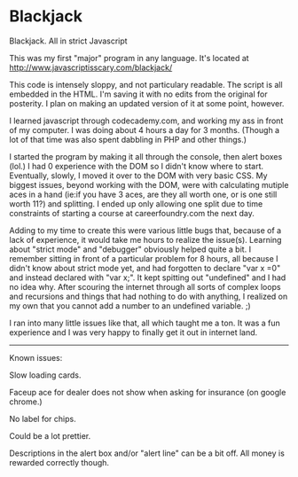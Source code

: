 # Blackjack
Blackjack. All in strict Javascript

This was my first "major" program in any language. It's located at http://www.javascriptisscary.com/blackjack/

This code is intensely sloppy, and not particulary readable. The script is all embedded in the HTML. I'm saving it with
no edits from the original for posterity. I plan on making an updated version of it at some point, however.

I learned javascript through codecademy.com, and working my ass in front of my computer. I was doing about 4 hours a day 
for 3 months. (Though a lot of that time was also spent dabbling in PHP and other things.)

I started the program by making it all through the console, then alert boxes (lol.) I had 0 experience with the DOM so I 
didn't know where to start. Eventually, slowly, I moved it over to the DOM with very basic CSS. My biggest issues, 
beyond working with the DOM, were with calculating mutiple aces in a hand (ie:if you have 3 aces, are they all worth 
one, or is one still worth 11?) and splitting. I ended up only allowing one split due to time constraints of starting 
a course at careerfoundry.com the next day. 

Adding to my time to create this were various little bugs that, because of a lack of experience, it would take me hours 
to realize the issue(s). Learning about "strict mode" and "debugger" obviously helped quite a bit. I remember sitting in 
front of a particular problem for 8 hours, all because I didn't know about strict mode yet, and had forgotten to declare 
"var x =0" and instead declared with "var x;". It kept spitting out "undefined" and I had no idea why. After scouring 
the internet through all sorts of complex loops and recursions and things that had nothing to do with anything, I 
realized on my own that you cannot add a number to an undefined variable. ;)

I ran into many little issues like that, all which taught me a ton. It was a fun experience and I was very happy to 
finally get it out in internet land.

-----------------------

Known issues:

Slow loading cards.

Faceup ace for dealer does not show when asking for insurance (on google chrome.)

No label for chips.

Could be a lot prettier.

Descriptions in the alert box and/or "alert line" can be a bit off. All money is rewarded correctly though.
